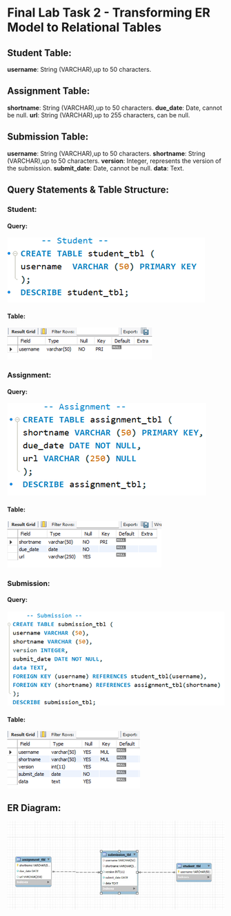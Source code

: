 # Final Lab Task 2 - Transforming ER Model to Relational Tables

## Student Table:
**username**: String (VARCHAR),up to 50 characters.
## Assignment Table:
**shortname**: String (VARCHAR),up to 50 characters.
**due_date**: Date, cannot be null.
**url**: String (VARCHAR),up to 255 characters, can be null.
## Submission Table:
**username**: String (VARCHAR),up to 50 characters.
**shortname**: String (VARCHAR),up to 50 characters.
**version**: Integer, represents the version of the submission.
**submit_date**: Date, cannot be null.
**data**: Text.
## Query Statements & Table Structure:
### Student:
#### Query:
![screenshot](https://github.com/jrecapor/EDM-John-Paul/blob/main/Final%20Task%202/Images/Student.png)
#### Table:
![screenshot](https://github.com/jrecapor/EDM-John-Paul/blob/main/Final%20Task%202/Images/Student_tbl.png)
### Assignment:
#### Query:
![screenshot](https://github.com/jrecapor/EDM-John-Paul/blob/main/Final%20Task%202/Images/Assignment.png)
#### Table:
![screenshot](https://github.com/jrecapor/EDM-John-Paul/blob/main/Final%20Task%202/Images/Assignment_tbl.png)
### Submission:
#### Query:
![screenshot](https://github.com/jrecapor/EDM-John-Paul/blob/main/Final%20Task%202/Images/Submission.png)
#### Table:
![screenshot](https://github.com/jrecapor/EDM-John-Paul/blob/main/Final%20Task%202/Images/Submission_tbl.png)
## ER Diagram:
![screenshot](https://github.com/jrecapor/EDM-John-Paul/blob/main/Final%20Task%202/Images/ErDiagram.jpeg)
